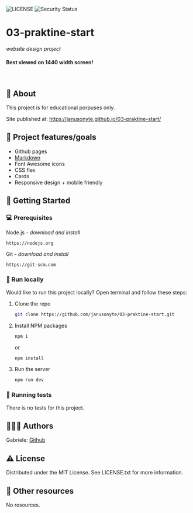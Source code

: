 

![LICENSE](https://img.shields.io/badge/license-MIT-blue.svg?style=flat-square)
![Security Status](https://img.shields.io/badge/security-All%20Systems%20Go-green)


# 03-praktine-start

_website design project_

#### Best viewed on 1440 width screen!

<br>

## 🌟 About

This project is for educational porpuses only. 

Site published at: https://janusonyte.github.io/03-praktine-start/


## 🎯 Project features/goals

-   Github pages
-   [Markdown](https://docs.github.com/en/get-started/writing-on-github/getting-started-with-writing-and-formatting-on-github/basic-writing-and-formatting-syntax)
-   Font Awesome icons
-   CSS flex
-   Cards
-   Responsive design + mobile friendly

## 🧰 Getting Started

### 💻 Prerequisites

Node.js - _download and install_

```
https://nodejs.org
```

Git - _download and install_

```
https://git-scm.com
```

### 🏃 Run locally

Would like to run this project locally? Open terminal and follow these steps:

1. Clone the repo
    ```sh
    git clone https://github.com/janusonyte/03-praktine-start.git
    ```
2. Install NPM packages
    ```sh
    npm i
    ```
    or
    ```sh
    npm install
    ```
3. Run the server
    ```sh
    npm run dev
    ```

### 🧪 Running tests

There is no tests for this project.

## 🧚🏻‍♀️ Authors

Gabriele: [Github](https://github.com/janusonyte)

## ⚠️ License

Distributed under the MIT License. See LICENSE.txt for more information.

## 🔗 Other resources

No resources.
